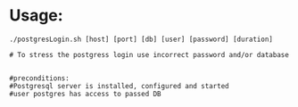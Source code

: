 # Usage:
    ./postgresLogin.sh [host] [port] [db] [user] [password] [duration]
    
    # To stress the postgress login use incorrect password and/or database
    

    #preconditions:
    #Postgresql server is installed, configured and started
    #user postgres has access to passed DB



